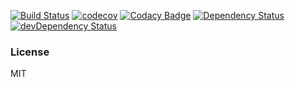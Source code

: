 [![Build Status](https://travis-ci.org/jackytck/rectangle-test.svg?branch=master)](https://travis-ci.org/jackytck/rectangle-test)
[![codecov](https://codecov.io/gh/jackytck/rectangle-test/branch/master/graph/badge.svg)](https://codecov.io/gh/jackytck/rectangle-test)
[![Codacy Badge](https://api.codacy.com/project/badge/Grade/033028ab291d4846bb3d57552f158361)](https://www.codacy.com/app/jackytck/rectangle-test?utm_source=github.com&amp;utm_medium=referral&amp;utm_content=jackytck/rectangle-test&amp;utm_campaign=Badge_Grade)
[![Dependency Status](https://david-dm.org/jackytck/rectangle-test.svg)](https://david-dm.org/jackytck/rectangle-test)
[![devDependency Status](https://david-dm.org/jackytck/rectangle-test/dev-status.svg)](https://david-dm.org/jackytck/rectangle-test#info=devDependencies)

### License

MIT
